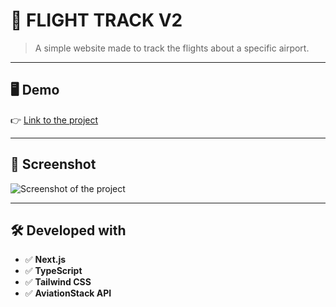 # 🚀 FLIGHT TRACK V2

> A simple website made to track the flights about a specific airport.

---

## 🖥️ **Demo**
👉 [Link to the project](https://flytrack-v1.vercel.app)

---

## 📸 **Screenshot**
![Screenshot of the project](./screenshot.png)

---

## 🛠️ **Developed with**
- ✅ **Next.js**  
- ✅ **TypeScript**  
- ✅ **Tailwind CSS**
- ✅ **AviationStack API**  

